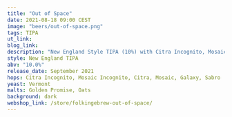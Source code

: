 ```yaml
---
title: "Out of Space"
date: 2021-08-18 09:00 CEST
image: "beers/out-of-space.png"
tags: TIPA
ut_link:
blog_link:
description: "New England Style TIPA (10%) with Citra Incognito, Mosaic Incognito, Citra, Mosaic, Galaxy and Sabro."
style: New England TIPA
abv: "10.0%"
release_date: September 2021
hops: Citra Incognito, Mosaic Incognito, Citra, Mosaic, Galaxy, Sabro
yeast: Vermont
malts: Golden Promise, Oats
background: dark
webshop_link: /store/folkingebrew-out-of-space/
---
```

